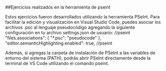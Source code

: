 ##Ejercicios realizados en la herramienta de pseint 

Estos ejercicios fueron desarrollados utilizando la herramienta PSeInt.
Para facilitar la edición y visualización en Visual Studio Code, puedes asociar los archivos .psc al lenguaje pseudocódigo agregando la siguiente configuración en tu archivo settings.json de usuario:
//pseint
"files.associations": {
    "*.psc": "pseudocode"
},
"editor.semanticHighlighting.enabled": true,
//pseint

Además, si agregas la carpeta de instalación de PSeInt a las variables de entorno del sistema (PATH), podrás abrir PSeInt directamente desde la terminal de VS Code utilizando el comando pseint.
